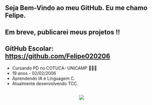 ## Seja Bem-Vindo ao meu GitHub. Eu me chamo Felipe.
## Em breve, publicarei meus projetos !!
## GitHub Escolar: https://github.com/Felipe020206
- Cursando PD no COTUCA- UNICAMP 🧑🏽‍🎓
- 19 anos - 02/02/2006
- Aprendendo IA e Linguagem C.
- Atualmente desenvolvendo TCC.
    
##

<p align="center">
  <a href="https://skillicons.dev">
    <img src="https://skillicons.dev/icons?i=html,css,javascript,arduino,swift,flutter,firebase,react,java,nodejs,python,kotlin" />
  </a>
</p>
